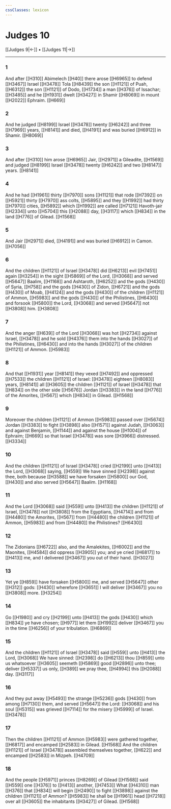 ```yaml
---
cssClasses: lexicon
---
```

# Judges 10

[[Judges 9|←]] • [[Judges 11|→]]

---

### 1
And after [[H310]] Abimelech [[H40]] there arose [[H6965]] to defend [[H3467]] Israel [[H3478]] Tola [[H8439]] the son [[H1121]] of Puah, [[H6312]] the son [[H1121]] of Dodo, [[H1734]] a man [[H376]] of Issachar; [[H3485]] and he [[H1931]] dwelt [[H3427]] in Shamir [[H8069]] in mount [[H2022]] Ephraim. [[H669]]

### 2
And he judged [[H8199]] Israel [[H3478]] twenty [[H6242]] and three [[H7969]] years, [[H8141]] and died, [[H4191]] and was buried [[H6912]] in Shamir. [[H8069]]

### 3
And after [[H310]] him arose [[H6965]] Jair, [[H2971]] a Gileadite, [[H1569]] and judged [[H8199]] Israel [[H3478]] twenty [[H6242]] and two [[H8147]] years. [[H8141]]

### 4
And he had [[H1961]] thirty [[H7970]] sons [[H1121]] that rode [[H7392]] on [[H5921]] thirty [[H7970]] ass colts, [[H5895]] and they [[H1992]] had thirty [[H7970]] cities, [[H5892]] which [[H1992]] are called [[H7121]] Havoth-jair [[H2334]] unto [[H5704]] this [[H2088]] day, [[H3117]] which [[H834]] in the land [[H776]] of Gilead. [[H1568]]

### 5
And Jair [[H2971]] died, [[H4191]] and was buried [[H6912]] in Camon. [[H7056]]

### 6
And the children [[H1121]] of Israel [[H3478]] did [[H6213]] evil [[H7451]] again [[H3254]] in the sight [[H5869]] of the Lord, [[H3068]] and served [[H5647]] Baalim, [[H1168]] and Ashtaroth, [[H6252]] and the gods [[H430]] of Syria, [[H758]] and the gods [[H430]] of Zidon, [[H6721]] and the gods [[H430]] of Moab, [[H4124]] and the gods [[H430]] of the children [[H1121]] of Ammon, [[H5983]] and the gods [[H430]] of the Philistines, [[H6430]] and forsook [[H5800]] the Lord, [[H3068]] and served [[H5647]] not [[H3808]] him. [[H3808]]

### 7
And the anger [[H639]] of the Lord [[H3068]] was hot [[H2734]] against Israel, [[H3478]] and he sold [[H4376]] them into the hands [[H3027]] of the Philistines, [[H6430]] and into the hands [[H3027]] of the children [[H1121]] of Ammon. [[H5983]]

### 8
And that [[H1931]] year [[H8141]] they vexed [[H7492]] and oppressed [[H7533]] the children [[H1121]] of Israel: [[H3478]] eighteen [[H8083]] years, [[H8141]] all [[H3605]] the children [[H1121]] of Israel [[H3478]] that [[H834]] on the other side [[H5676]] Jordan [[H3383]] in the land [[H776]] of the Amorites, [[H567]] which [[H834]] in Gilead. [[H1568]]

### 9
Moreover the children [[H1121]] of Ammon [[H5983]] passed over [[H5674]] Jordan [[H3383]] to fight [[H3898]] also [[H1571]] against Judah, [[H3063]] and against Benjamin, [[H1144]] and against the house [[H1004]] of Ephraim; [[H669]] so that Israel [[H3478]] was sore [[H3966]] distressed. [[H3334]]

### 10
And the children [[H1121]] of Israel [[H3478]] cried [[H2199]] unto [[H413]] the Lord, [[H3068]] saying, [[H559]] We have sinned [[H2398]] against thee, both because [[H3588]] we have forsaken [[H5800]] our God, [[H430]] and also served [[H5647]] Baalim. [[H1168]]

### 11
And the Lord [[H3068]] said [[H559]] unto [[H413]] the children [[H1121]] of Israel, [[H3478]] not [[H3808]] from the Egyptians, [[H4714]] and from [[H4480]] the Amorites, [[H567]] from [[H4480]] the children [[H1121]] of Ammon, [[H5983]] and from [[H4480]] the Philistines? [[H6430]]

### 12
The Zidonians [[H6722]] also, and the Amalekites, [[H6002]] and the Maonites, [[H4584]] did oppress [[H3905]] you; and ye cried [[H6817]] to [[H413]] me, and I delivered [[H3467]] you out of their hand. [[H3027]]

### 13
Yet ye [[H859]] have forsaken [[H5800]] me, and served [[H5647]] other [[H312]] gods: [[H430]] wherefore [[H3651]] I will deliver [[H3467]] you no [[H3808]] more. [[H3254]]

### 14
Go [[H1980]] and cry [[H2199]] unto [[H413]] the gods [[H430]] which [[H834]] ye have chosen; [[H977]] let them [[H1992]] deliver [[H3467]] you in the time [[H6256]] of your tribulation. [[H6869]]

### 15
And the children [[H1121]] of Israel [[H3478]] said [[H559]] unto [[H413]] the Lord, [[H3068]] We have sinned: [[H2398]] do [[H6213]] thou [[H859]] unto us whatsoever [[H3605]] seemeth [[H5869]] good [[H2896]] unto thee; deliver [[H5337]] us only, [[H389]] we pray thee, [[H4994]] this [[H2088]] day. [[H3117]]

### 16
And they put away [[H5493]] the strange [[H5236]] gods [[H430]] from among [[H7130]] them, and served [[H5647]] the Lord: [[H3068]] and his soul [[H5315]] was grieved [[H7114]] for the misery [[H5999]] of Israel. [[H3478]]

### 17
Then the children [[H1121]] of Ammon [[H5983]] were gathered together, [[H6817]] and encamped [[H2583]] in Gilead. [[H1568]] And the children [[H1121]] of Israel [[H3478]] assembled themselves together, [[H622]] and encamped [[H2583]] in Mizpeh. [[H4709]]

### 18
And the people [[H5971]] princes [[H8269]] of Gilead [[H1568]] said [[H559]] one [[H376]] to [[H413]] another, [[H7453]] What [[H4310]] man [[H376]] that [[H834]] will begin [[H2490]] to fight [[H3898]] against the children [[H1121]] of Ammon? [[H5983]] he shall be [[H1961]] head [[H7218]] over all [[H3605]] the inhabitants [[H3427]] of Gilead. [[H1568]]